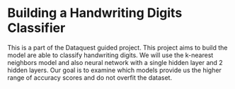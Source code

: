 # Building a Handwriting Digits Classifier
This is a part of the Dataquest guided project. This project aims to build the model are able to classify handwriting digits. We will use the k-nearest neighbors model and also neural network with a single hidden layer and 2 hidden layers. Our goal is to examine which models provide us the higher range of accuracy scores and do not overfit the dataset.
